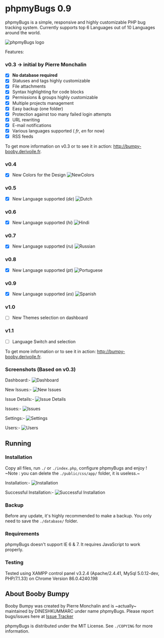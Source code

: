 # phpmyBugs 0.9
phpmyBugs is a simple, responsive and highly customizable PHP bug tracking system. Currently supports top 6 Languages out of 10 Languages around the world.

![phpmyBugs logo](https://github.com/dineshkummarc/phpmyBugs/blob/master/screenshots/phpmybugs-logo.png)

Features:

### v0.3 -> initial by Pierre Monchalin
- [x] **No database required**
- [x] Statuses and tags highly customizable
- [x] File attachments
- [x] Syntax highlighting for code blocks
- [x] Permissions & groups highly customizable
- [x] Multiple projects management
- [x] Easy backup (one folder)
- [x] Protection against too many failed login attempts
- [x] URL rewriting
- [x] E-mail notifications
- [x] Various languages supported ( _fr_, _en_ for now)
- [x] RSS feeds

To get more information on v0.3 or to see it in action: <http://bumpy-booby.derivoile.fr>.

### v0.4
- [x] New Colors for the Design
![NewColors](https://github.com/dineshkummarc/phpmyBugs/blob/master/screenshots/new-colors.png)

### v0.5
- [x] New Language supported (_de_)
![Dutch](https://github.com/dineshkummarc/phpmyBugs/blob/master/screenshots/Dutch_DE_de.png)

### v0.6
- [x] New Language supported (_hi_)
![Hindi](https://github.com/dineshkummarc/phpmyBugs/blob/master/screenshots/Hindi_IN_hi.png)

### v0.7
- [x] New Language supported (_ru_)
![Russian](https://github.com/dineshkummarc/phpmyBugs/blob/master/screenshots/Russian_RU_ru.png)

### v0.8
- [x] New Language supported (_pt_)
![Portuguese](https://github.com/dineshkummarc/phpmyBugs/blob/master/screenshots/Portuguese_PT_pt.png)

### v0.9
- [x] New Language supported (_es_)
![Spanish](https://github.com/dineshkummarc/phpmyBugs/blob/master/screenshots/Spanish_ES_es.png)

### v1.0
- [ ] New Themes selection on dashboard

### v1.1
- [ ] Language Switch and selection

To get more information or to see it in action: <http://bumpy-booby.derivoile.fr>.

### Screenshots (Based on v0.3)

Dashboard:-
![Dashboard](https://github.com/dineshkummarc/phpmyBugs/blob/master/screenshots/dashboard.png)

New Issues:-
![New Issues](https://github.com/dineshkummarc/phpmyBugs/blob/master/screenshots/new-issue.png)

Issue Details:-
![Issue Details](https://github.com/dineshkummarc/phpmyBugs/blob/master/screenshots/issue-details.png)

Issues:-
![Issues](https://github.com/dineshkummarc/phpmyBugs/blob/master/screenshots/issues.png)

Settings:-
![Settings](https://github.com/dineshkummarc/phpmyBugs/blob/master/screenshots/settings.png)

Users:-
![Users](https://github.com/dineshkummarc/phpmyBugs/blob/master/screenshots/users.png)

## Running

### Installation
Copy all files, run `./` or `./index.php`, configure phpmyBugs and enjoy !
~Note : you can delete the `./public/css/app/` folder, it is useless.~

Installation:-
![Installation](https://github.com/dineshkummarc/phpmyBugs/blob/master/screenshots/installation.png)

Successful Installation:-
![Successful Installation](https://github.com/dineshkummarc/phpmyBugs/blob/master/screenshots/installation-completed.png)

### Backup
Before any update, it's highly recommended to make a backup. You only need to save the `./database/` folder.

### Requirements
phpmyBugs doesn't support IE 6 & 7. It requires JavaScript to work properly.

### Testing
Tested using XAMPP control panel v3.2.4 (Apache/2.4.41, MySql 5.0.12-dev, PHP/7.1.33) on Chrome Version 86.0.4240.198

## About Booby Bumpy
Booby Bumpy was created by Pierre Monchalin and is ~actually~ maintained by DINESHKUMMARC under name phpmyBugs. Please report bugs/issues here at [Issue Tracker](https://github.com/dineshkummarc/phpmyBugs/issues)

phpmyBugs is distributed under the MIT License. See `./COPYING` for more information.